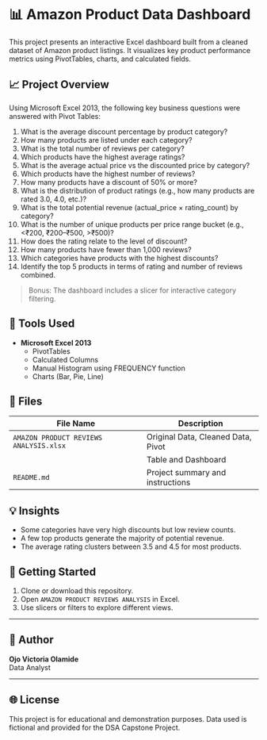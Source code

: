 # 📊 Amazon Product Data Dashboard

This project presents an interactive Excel dashboard built from a cleaned dataset of Amazon product listings. It visualizes key product performance metrics using PivotTables, charts, and calculated fields.

## 📈 Project Overview

Using Microsoft Excel 2013, the following key business questions were answered with Pivot Tables:

1. What is the average discount percentage by product category?
2. How many products are listed under each category?
3. What is the total number of reviews per category?
4. Which products have the highest average ratings?
5. What is the average actual price vs the discounted price by category?
6. Which products have the highest number of reviews?
7. How many products have a discount of 50% or more?
8. What is the distribution of product ratings (e.g., how many products are rated 3.0, 4.0, etc.)?
9. What is the total potential revenue (actual_price × rating_count) by category?
10. What is the number of unique products per price range bucket (e.g., <₹200, ₹200–₹500, >₹500)?
11. How does the rating relate to the level of discount?
12. How many products have fewer than 1,000 reviews?
13. Which categories have products with the highest discounts?
14. Identify the top 5 products in terms of rating and number of reviews combined.

> Bonus: The dashboard includes a slicer for interactive category filtering.

## 🧩 Tools Used

- **Microsoft Excel 2013**
  - PivotTables
  - Calculated Columns
  - Manual Histogram using FREQUENCY function
  - Charts (Bar, Pie, Line)

## 📁 Files

| File Name                                | Description                            |
|------------------------------------------|----------------------------------------|
| `AMAZON PRODUCT REVIEWS ANALYSIS.xlsx`   | Original Data, Cleaned Data, Pivot     |
                                           | Table and Dashboard                    |
| `README.md`                              | Project summary and instructions       |

## 💡 Insights

- Some categories have very high discounts but low review counts.
- A few top products generate the majority of potential revenue.
- The average rating clusters between 3.5 and 4.5 for most products.

## 🚀 Getting Started

1. Clone or download this repository.
2. Open `AMAZON PRODUCT REVIEWS ANALYSIS` in Excel.
3. Use slicers or filters to explore different views.

---

## 🚀 Author

**Ojo Victoria Olamide**  
Data Analyst

---

## 🌐 License

This project is for educational and demonstration purposes. Data used is fictional and provided for the DSA Capstone Project.
